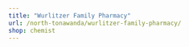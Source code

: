 ```yaml
---
title: "Wurlitzer Family Pharmacy"
url: /north-tonawanda/wurlitzer-family-pharmacy/
shop: chemist
---
```

